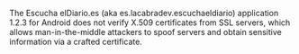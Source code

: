 The Escucha elDiario.es (aka es.lacabradev.escuchaeldiario) application 1.2.3 for Android does not verify X.509 certificates from SSL servers, which allows man-in-the-middle attackers to spoof servers and obtain sensitive information via a crafted certificate.